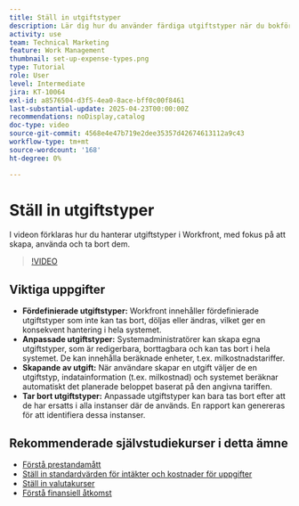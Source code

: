 ```yaml
---
title: Ställ in utgiftstyper
description: Lär dig hur du använder färdiga utgiftstyper när du bokför utgifter och hur du skapar nya utgiftstyper.
activity: use
team: Technical Marketing
feature: Work Management
thumbnail: set-up-expense-types.png
type: Tutorial
role: User
level: Intermediate
jira: KT-10064
exl-id: a8576504-d3f5-4ea0-8ace-bff0c00f8461
last-substantial-update: 2025-04-23T00:00:00Z
recommendations: noDisplay,catalog
doc-type: video
source-git-commit: 4568e4e47b719e2dee35357d42674613112a9c43
workflow-type: tm+mt
source-wordcount: '168'
ht-degree: 0%

---
```


# Ställ in utgiftstyper

I videon förklaras hur du hanterar utgiftstyper i Workfront, med fokus på att skapa, använda och ta bort dem.


>[!VIDEO](https://video.tv.adobe.com/v/3457702/?quality=12&learn=on&enablevpops)

## Viktiga uppgifter

* **Fördefinierade utgiftstyper:** Workfront innehåller fördefinierade utgiftstyper som inte kan tas bort, döljas eller ändras, vilket ger en konsekvent hantering i hela systemet.
* **Anpassade utgiftstyper:** Systemadministratörer kan skapa egna utgiftstyper, som är redigerbara, borttagbara och kan tas bort i hela systemet. De kan innehålla beräknade enheter, t.ex. milkostnadstariffer.
* **Skapande av utgift:** När användare skapar en utgift väljer de en utgiftstyp, indatainformation (t.ex. milkostnad) och systemet beräknar automatiskt det planerade beloppet baserat på den angivna tariffen.
* **Tar bort utgiftstyper:** Anpassade utgiftstyper kan bara tas bort efter att de har ersatts i alla instanser där de används. En rapport kan genereras för att identifiera dessa instanser.

## Rekommenderade självstudiekurser i detta ämne

* [Förstå prestandamått](/help/manage-work/project-finances/understand-performance-metrics.md)
* [Ställ in standardvärden för intäkter och kostnader för uppgifter](/help/manage-work/project-finances/set-up-task-revenue-and-cost-defaults.md)
* [Ställ in valutakurser](/help/manage-work/project-finances/set-up-exchange-rates.md)
* [Förstå finansiell åtkomst](/help/manage-work/project-finances/understand-financial-access.md)
